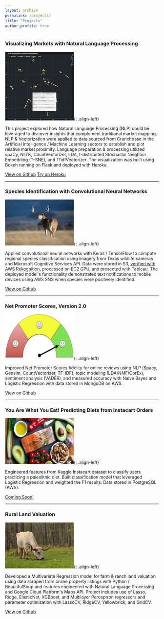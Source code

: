 ```yaml
---
layout: archive
permalink: /projects/
title: "Projects"
author_profile: true
---
```


<h3>Visualizing Markets with Natural Language Processing</h3>

![image-left](/images/app_screenshot2.png){: .align-left}

This project explored how Natural Language Processing (NLP) could be leveraged to discover insights that complement traditional market mapping. NLP & Vectorization were applied to data sourced from Crunchbase in the Artificial Intelligence / Machine Learning sectors to establish and plot relative market proximity. Language preparation & processing utilized spaCy, NLTK, CountVectorizer, LDA, t-distributed Stochastic Neighbor Embedding (T-SNE), and TfidfVectorizer. The visualization was built using Bokeh running on Flask and deployed with Heroku.

<a href="https://github.com/rwmyers46/Venture-Market-Proximity" class="btn btn--info">View on Github</a>
<a href="https://ai-ventures.herokuapp.com/" class="btn btn--success">Try on Heroku</a>

<hr>

<h3>Species Identification with Convolutional Neural Networks</h3>

![image-left](/images/deer.jpg){: .align-left}

<p>Applied convolutional neural networks with Keras / TensorFlow to compute regional species classification using imagery from Texas wildlife cameras and Microsoft Cognitive Services API. Data were stored in S3, <a href="https://rwmyers46.github.io/verify-labels-rekognition/">verified with AWS Rekognition</a>, processed on EC2 GPU, and presented with Tableau. The deployed model's functionality demonstrated text notifications to mobile devices using AWS SNS when species were positively identified.  </p>

<a href="https://github.com/rwmyers46/CNN-Species-Identification" class="btn btn--info">View on Github</a>

<hr>

<h3>Net Promoter Scores, Version 2.0</h3>

![image-left](/images/nps-guage-2.jpg){: .align-left}

Improved Net Promoter Scores fidelity for online reviews using NLP (Spacy, Gensim, CountVectorizer, TF-IDF), topic modeling (LDA/NMF/CorEx), sentiment analysis (VADER), and measured accuracy with Naive Bayes and Logistic Regression with data stored in MongoDB on AWS.

<a href="https://github.com/rwmyers46/Net-Promoter-Score-2.0" class="btn btn--info">View on Github</a>

<hr>

<h3>You Are What You Eat! Predicting Diets from Instacart Orders</h3>

![image-left](/images/paleo-image-2.jpg){: .align-left}


Engineered features from Kaggle Instacart dataset to classify users practicing a paleolithic diet.  Built classification model that leveraged Logistic Regression and weighted the F1 results. Data stored in PostgreSQL (AWS).

<a href="https://github.com/rwmyers46/Instacart-Diet-Classification" class="btn btn--info">Coming Soon!</a>

<hr>

<h3>Rural Land Valuation</h3>

![image-left](/images/cow-2.jpg){: .align-left}

Developed a Multivariate Regression model for farm & ranch land valuation using data scraped from online property listings with Python / BeautifulSoup and features engineered with Natural Language Processing and Google Cloud Platform's Maps API. Project includes use of Lasso, Ridge, ElasticNet, XGBoost, and Multilayer Perceptron regressors and parameter optimization with LassoCV, RidgeCV, Yellowbrick, and GridCV.

<a href="https://github.com/rwmyers46/Rural-Land-Valuation" class="btn btn--info">View on Github</a>
